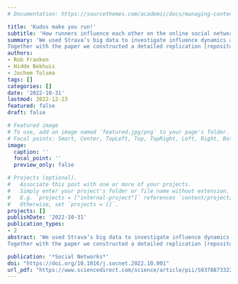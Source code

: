 ```yaml
---
# Documentation: https://sourcethemes.com/academic/docs/managing-content/

title: 'Kudos make you run!'
subtitle: 'How runners influence each other on the online social network Strava'
summary: 'We used Strava’s big data to investigate influence dynamics among athletes in online social networks. We constructed a longitudinal dataset of complete networks and behavior over 11 periods with a one-month time window for five different Strava clubs with a total of 329 members. We tested our hypotheses using [RSiena](https://github.com/snlab-nl/rsiena). We found that receiving kudos makes you run more and more often and that athletes tended to adjust their running behavior to that of their kudos-friends. But the story is way more nuanced, so check out the complete paper!  
Together with the paper we constructed a detailed replication [repository/website](https://robfranken.github.io/Strava/). Long live Open Science!.'
authors:
- Rob Franken
- Hidde Bekhuis
- Jochem Tolsma
tags: []
categories: []
date: '2022-10-31'
lastmod: 2022-12-23
featured: false
draft: false

# Featured image
# To use, add an image named `featured.jpg/png` to your page's folder.
# Focal points: Smart, Center, TopLeft, Top, TopRight, Left, Right, BottomLeft, Bottom, BottomRight.
image:
  caption: ''
  focal_point: ''
  preview_only: false

# Projects (optional).
#   Associate this post with one or more of your projects.
#   Simply enter your project's folder or file name without extension.
#   E.g. `projects = ["internal-project"]` references `content/project/deep-learning/index.md`.
#   Otherwise, set `projects = []`.
projects: []
publishDate: '2022-10-31'
publication_types:
- 2
abstract: 'We used Strava’s big data to investigate influence dynamics among athletes in online social networks. We constructed a longitudinal dataset of complete networks and behavior over 11 periods with a one-month time window for five different Strava clubs with a total of 329 members. We tested our hypotheses using [RSiena](https://github.com/snlab-nl/rsiena). We found that receiving kudos makes you run more and more often and that athletes tended to adjust their running behavior to that of their kudos-friends. But the story is way more nuanced, so check out the complete paper!  
Together with the paper we constructed a detailed replication [repository/website](https://robfranken.github.io/Strava/). Long live Open Science!'

publication: '*Social Networks*'
doi: "https://doi.org/10.1016/j.socnet.2022.10.001"
url_pdf: "https://www.sciencedirect.com/science/article/pii/S0378873322000909/pdfft?md5=a8bab3eba4917cc181d427a2a4c691fd&pid=1-s2.0-S0378873322000909-main.pdf"
---
```

